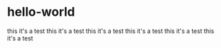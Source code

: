 # hello-world
this it's a test
this it's a test
this it's a test
this it's a test
this it's a test
this it's a test
